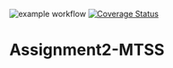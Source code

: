 ![example workflow](https://github.com/MattiaZanellato/Assignment2-MTSS/actions/workflows/maven.yml/badge.svg)
[![Coverage Status](https://coveralls.io/repos/github/MattiaZanellato/Assignment2-MTSS/badge.svg?branch=main)](https://coveralls.io/github/MattiaZanellato/Assignment2-MTSS?branch=main)

# Assignment2-MTSS
